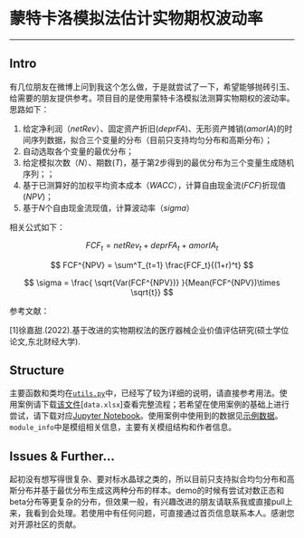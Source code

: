 # 蒙特卡洛模拟法估计实物期权波动率
-------------------------------
## Intro
有几位朋友在微博上问到我这个怎么做，于是就尝试了一下，希望能够抛砖引玉、给需要的朋友提供参考。项目目的是使用蒙特卡洛模拟法测算实物期权的波动率。思路如下：
1. 给定净利润（*netRev*）、固定资产折旧(*deprFA*)、无形资产摊销(*amorIA*)的时间序列数据，拟合三个变量的分布（目前只支持均匀分布和高斯分布）；
2. 自动选取各个变量的最优分布；
3. 给定模拟次数（*N*）、期数(*T*)，基于第2步得到的最优分布为三个变量生成随机序列；；
4. 基于已测算好的加权平均资本成本（*WACC*），计算自由现金流(*FCF*)折现值(*NPV*)；
5. 基于*N*个自由现金流现值，计算波动率（*sigma*）

相关公式如下：

$$ FCF_t = netRev_t + deprFA_t + amorIA_t 
$$

$$
FCF^{NPV} = \sum^T_{t=1} \frac{FCF_t}{(1+r)^t}
$$

$$
\sigma = \frac{
 \sqrt{Var(FCF^{NPV})}
 }{Mean(FCF^{NPV})\times \sqrt{t}}
$$

参考文献：

[1]徐嘉甜.(2022).基于改进的实物期权法的医疗器械企业价值评估研究(硕士学位论文,东北财经大学).

## Structure
主要函数和类均在[`utils.py`](./utils.py)中，已经写了较为详细的说明，请直接参考用法。使用案例请下载[该文件](./MonteCarloSim_Volatility.html)[`data.xlsx`]查看完整流程；若希望在使用案例的基础上进行尝试，请下载对应[Jupyter Notebook](MonteCarloSim_Volatility.ipynb)。使用案例中使用到的数据见[示例数据](./data.xlsx)。`module_info`中是模组相关信息，主要有关模组结构和作者信息。

## Issues & Further...
起初没有想写得很复杂、要对标水晶球之类的，所以目前只支持拟合均匀分布和高斯分布并基于最优分布生成这两种分布的样本。demo的时候有尝试对数正态和beta分布等更复杂的分布，但效果一般，有兴趣改进的朋友请联系我或直接pull上来，我看到会处理。若使用中有任何问题，可直接通过首页信息联系本人。感谢您对开源社区的贡献。
